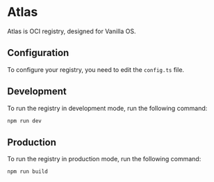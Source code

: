 # Atlas

Atlas is OCI registry, designed for Vanilla OS.

## Configuration

To configure your registry, you need to edit the `config.ts` file.

## Development

To run the registry in development mode, run the following command:

```bash
npm run dev
```

## Production

To run the registry in production mode, run the following command:

```bash
npm run build
```
